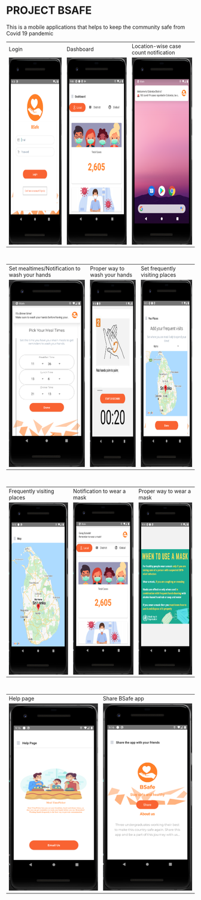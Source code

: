 # PROJECT BSAFE

 This is a mobile applications that helps to keep the community safe from Covid 19 pandemic


<table>
  <tr>
    <td>Login</td>
     <td>Dashboard</td>
     <td>Location-wise case count notification</td>
  </tr>
  <tr>
    <td><img src="https://github.com/Geesa-Vihara/BSafe/blob/master/assets/Capture2.PNG" width=270 height=500></td>
    <td><img src="https://github.com/Geesa-Vihara/BSafe/blob/master/assets/Capture1.PNG" width=270 height=500></td>
    <td><img src="https://github.com/Geesa-Vihara/BSafe/blob/master/assets/Capture3.PNG" width=270 height=500></td>
  </tr>
 </table>
 <br>
 <table>
  <tr>
    <td>Set mealtimes/Notification to wash your hands</td>
     <td>Proper way to wash your hands</td>
    <td>Set frequently visiting places</td>
  </tr>
  <tr>
    <td><img src="https://github.com/Geesa-Vihara/BSafe/blob/master/assets/Capture5.PNG" width=270 height=500></td>
    <td><img src="https://github.com/Geesa-Vihara/BSafe/blob/master/assets/Capture9.PNG" width=270 height=500></td>
    <td><img src="https://github.com/Geesa-Vihara/BSafe/blob/master/assets/Capture6.PNG" width=270 height=500></td>
  </tr>
 </table>
 
 <br>

<table>
  <tr>    
     <td>Frequently visiting places</td>
    <td>Notification to wear a mask</td>
    <td>Proper way to wear a mask</td>
  </tr>
  <tr>   
    <td><img src="https://github.com/Geesa-Vihara/BSafe/blob/master/assets/Capture99.PNG" width=270 height=460></td>
     <td><img src="https://github.com/Geesa-Vihara/BSafe/blob/master/assets/Capture7.PNG" width=270 height=460></td>
    <td><img src="https://github.com/Geesa-Vihara/BSafe/blob/master/assets/Capture8.PNG" width=270 height=460></td>
  </tr>
 </table>
 
 <br>
<table>
  <tr>
    <td>Help page</td>
     <td>Share BSafe app</td>
   
  </tr>
  <tr>
    <td><img src="https://github.com/Geesa-Vihara/BSafe/blob/master/assets/89.PNG" width=270 height=500></td>
    <td><img src="https://github.com/Geesa-Vihara/BSafe/blob/master/assets/Capture77.PNG" width=270 height=500></td>
   
  </tr>
 </table>
